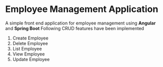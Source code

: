 # Employee Management Application
A simple front end application for employee management using **Angular** and **Spring Boot**
Following CRUD features have been implemented
<ol>
  <li>Create Employee</li>
  <li>Delete Employee</li>
  <li>List Employee</li>
  <li>View Employee</li>
  <li>Update Employee</li>
</ol>
